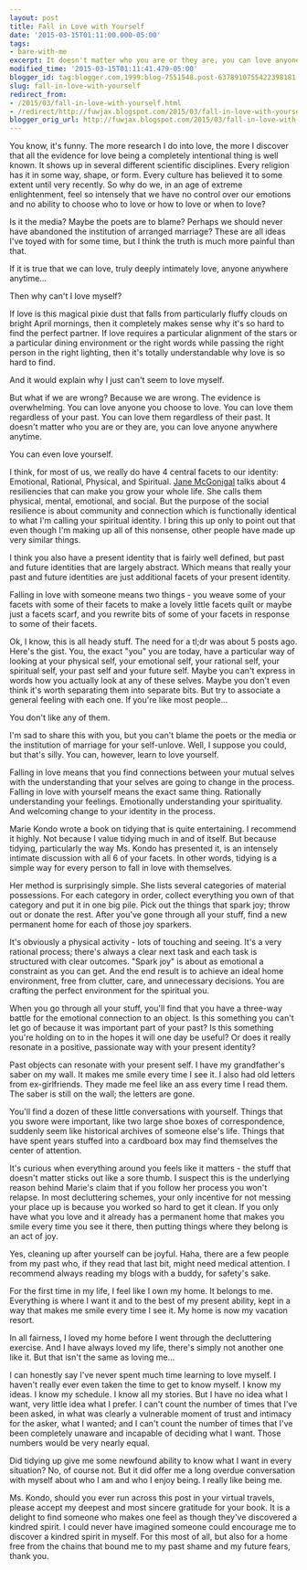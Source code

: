 ```yaml
---
layout: post
title: Fall in Love with Yourself
date: '2015-03-15T01:11:00.000-05:00'
tags:
- bare-with-me
excerpt: It doesn't matter who you are or they are, you can love anyone anywhere anytime. You can even love yourself.
modified_time: '2015-03-15T01:11:41.479-05:00'
blogger_id: tag:blogger.com,1999:blog-7551548.post-6378910755422398181
slug: fall-in-love-with-yourself
redirect_from: 
- /2015/03/fall-in-love-with-yourself.html
- /redirect/http://fuwjax.blogspot.com/2015/03/fall-in-love-with-yourself.html
blogger_orig_url: http://fuwjax.blogspot.com/2015/03/fall-in-love-with-yourself.html
---
```


You know, it's funny. The more research I do into love, the more I discover that all the evidence for love being a completely intentional thing is well known. It shows up in several different scientific disciplines. Every religion has it in some way, shape, or form. Every culture has believed it to some extent until very recently. So why do we, in an age of extreme enlightenment, feel so intensely that we have no control over our emotions and no ability to choose who to love or how to love or when to love?

Is it the media? Maybe the poets are to blame? Perhaps we should never have abandoned the institution of arranged marriage? These are all ideas I've toyed with for some time, but I think the truth is much more painful than that.

If it is true that we can love, truly deeply intimately love, anyone anywhere anytime...

Then why can't I love myself?

If love is this magical pixie dust that falls from particularly fluffy clouds on bright April mornings, then it completely makes sense why it's so hard to find the perfect partner. If love requires a particular alignment of the stars or a particular dining environment or the right words while passing the right person in the right lighting, then it's totally understandable why love is so hard to find.

And it would explain why I just can't seem to love myself.

But what if we are wrong? Because we are wrong. The evidence is overwhelming. You can love anyone you choose to love. You can love them regardless of your past. You can love them regardless of their past. It doesn't matter who you are or they are, you can love anyone anywhere anytime.

You can even love yourself.

I think, for most of us, we really do have 4 central facets to our identity: Emotional, Rational, Physical, and Spiritual. [Jane McGonigal](https://www.ted.com/talks/jane_mcgonigal_the_game_that_can_give_you_10_extra_years_of_life "SuperBetter TED talk") talks about 4 resiliencies that can make you grow your whole life. She calls them physical, mental, emotional, and social. But the purpose of the social resilience is about community and connection which is functionally identical to what I'm calling your spiritual identity. I bring this up only to point out that even though I'm making up all of this nonsense, other people have made up very similar things.

I think you also have a present identity that is fairly well defined, but past and future identities that are largely abstract. Which means that really your past and future identities are just additional facets of your present identity.

Falling in love with someone means two things - you weave some of your facets with some of their facets to make a lovely little facets quilt or maybe just a facets scarf, and you rewrite bits of some of your facets in response to some of their facets.

Ok, I know, this is all heady stuff. The need for a tl;dr was about 5 posts ago. Here's the gist. You, the exact "you" you are today, have a particular way of looking at your physical self, your emotional self, your rational self, your spiritual self, your past self and your future self.  Maybe you can't express in words how you actually look at any of these selves. Maybe you don't even think it's worth separating them into separate bits. But try to associate a general feeling with each one. If you're like most people...

You don't like any of them.

I'm sad to share this with you, but you can't blame the poets or the media or the institution of marriage for your self-unlove. Well, I suppose you could, but that's silly. You can, however, learn to love yourself.

Falling in love means that you find connections between your mutual selves with the understanding that your selves are going to change in the process. Falling in love with yourself means the exact same thing. Rationally understanding your feelings. Emotionally understanding your spirituality. And welcoming change to your identity in the process.

Marie Kondo wrote a book on tidying that is quite entertaining. I recommend it highly. Not because I value tidying much in and of itself. But because tidying, particularly the way Ms. Kondo has presented it, is an intensely intimate discussion with all 6 of your facets. In other words, tidying is a simple way for every person to fall in love with themselves.

Her method is surprisingly simple. She lists several categories of material possessions. For each category in order, collect everything you own of that category and put it in one big pile. Pick out the things that spark joy; throw out or donate the rest. After you've gone through all your stuff, find a new permanent home for each of those joy sparkers.

It's obviously a physical activity - lots of touching and seeing. It's a very rational process; there's always a clear next task and each task is structured with clear outcomes. "Spark joy" is about as emotional a constraint as you can get. And the end result is to achieve an ideal home environment, free from clutter, care, and unnecessary decisions. You are crafting the perfect environment for the spiritual you.

When you go through all your stuff, you'll find that you have a three-way battle for the emotional connection to an object. Is this something you can't let go of because it was important part of your past? Is this something you're holding on to in the hopes it will one day be useful? Or does it really resonate in a positive, passionate way with your present identity?

Past objects can resonate with your present self. I have my grandfather's saber on my wall. It makes me smile every time I see it. I also had old letters from ex-girlfriends. They made me feel like an ass every time I read them. The saber is still on the wall; the letters are gone.

You'll find a dozen of these little conversations with yourself. Things that you swore were important, like two large shoe boxes of correspondence, suddenly seem like historical archives of someone else's life. Things that have spent years stuffed into a cardboard box may find themselves the center of attention.

It's curious when everything around you feels like it matters - the stuff that doesn't matter sticks out like a sore thumb. I suspect this is the underlying reason behind Marie's claim that if you follow her process you won't relapse. In most decluttering schemes, your only incentive for not messing your place up is because you worked so hard to get it clean. If you only have what you love and it already has a permanent home that makes you smile every time you see it there, then putting things where they belong is an act of joy.

Yes, cleaning up after yourself can be joyful. Haha, there are a few people from my past who, if they read that last bit, might need medical attention. I recommend always reading my blogs with a buddy, for safety's sake.

For the first time in my life, I feel like I own my home. It belongs to me. Everything is where I want it and to the best of my present ability, kept in a way that makes me smile every time I see it. My home is now my vacation resort.

In all fairness, I loved my home before I went through the decluttering exercise. And I have always loved my life, there's simply not another one like it. But that isn't the same as loving me...

I can honestly say I've never spent much time learning to love myself. I haven't really ever even taken the time to get to know myself. I know my ideas. I know my schedule. I know all my stories. But I have no idea what I want, very little idea what I prefer. I can't count the number of times that I've been asked, in what was clearly a vulnerable moment of trust and intimacy for the asker, what I wanted; and I can't count the number of times that I've been completely unaware and incapable of deciding what I want. Those numbers would be very nearly equal.

Did tidying up give me some newfound ability to know what I want in every situation? No, of course not. But it did offer me a long overdue conversation with myself about who I am and who I enjoy being. I really like being me.

Ms. Kondo, should you ever run across this post in your virtual travels, please accept my deepest and most sincere gratitude for your book. It is a delight to find someone who makes one feel as though they've discovered a kindred spirit. I could never have imagined someone could encourage me to discover a kindred spirit in myself. For this most of all, but also for a home free from the chains that bound me to my past shame and my future fears, thank you.